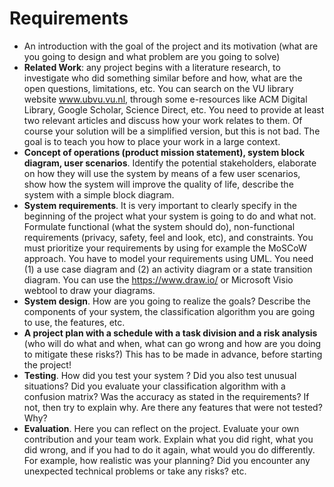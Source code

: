 # Requirements
- An introduction with the goal of the project and its motivation (what are you going to design and what problem are you going to solve)  
- **Related Work**: any project begins with a literature research, to investigate who did something similar before and how, what are the open questions, limitations, etc. You can search on the VU library website www.ubvu.vu.nl, through some e-resources like ACM Digital Library, Google Scholar, Science Direct, etc. You need to provide at least two relevant articles and discuss how your work relates to them. Of course your solution will be a simplified version, but this is not bad. The goal is to teach you how to place your work in a large context.  
- **Concept of operations (product mission statement), system block diagram, user scenarios**. Identify the potential stakeholders, elaborate on how they will use the system by means of a few user scenarios, show how the system will improve the quality of life, describe the system with a simple block diagram.  
- **System requirements**. It is very important to clearly specify in the beginning of the project what your system is going to do and what not. Formulate functional (what the system should do), non-functional requirements (privacy, safety, feel and look, etc), and constraints. You must prioritize your requirements by using for example the MoSCoW approach. You have to model your requirements using UML. You need (1) a use case diagram and (2) an activity diagram or a state transition diagram. You can use the https://www.draw.io/ or Microsoft Visio webtool to draw your diagrams.  
- **System design**. How are you going to realize the goals? Describe the components of your system, the classification algorithm you are going to use, the features, etc.  
- **A project plan with a schedule with a task division and a risk analysis** (who will do what and when, what can go wrong and how are you doing to mitigate these risks?) This has to be made in advance, before starting the project!  
- **Testing**. How did you test your system ? Did you also test unusual situations? Did you evaluate your classification algorithm with a confusion matrix? Was the accuracy as stated in the requirements? If not, then try to explain why. Are there any features that were not tested? Why?  
- **Evaluation**. Here you can reflect on the project. Evaluate your own contribution and your team work. Explain what you did right, what you did wrong, and if you had to do it again, what would you do differently. For example, how realistic was your planning? Did you encounter any unexpected technical problems or take any risks? etc.  

